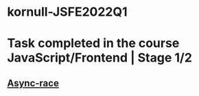# kornull-JSFE2022Q1

# Task completed in the course JavaScript/Frontend | Stage 1/2

## [Async-race](https://github.com/Kornull/RS-School-Stage-1-2/tree/asynk-race)
